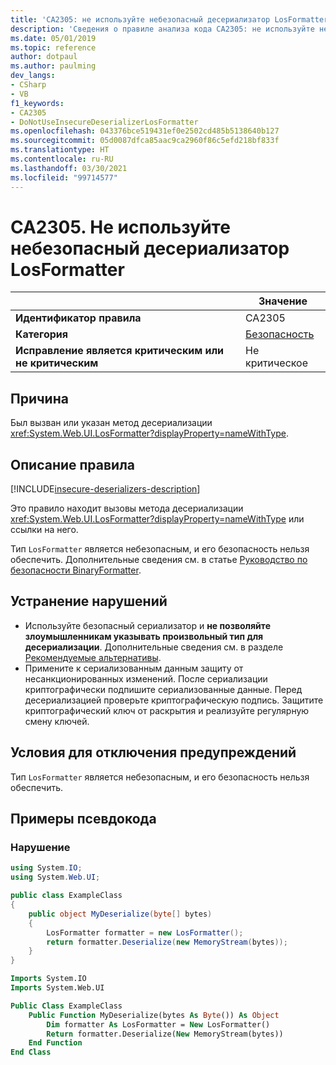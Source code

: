 ```yaml
---
title: 'CA2305: не используйте небезопасный десериализатор LosFormatter (анализ кода)'
description: 'Сведения о правиле анализа кода CA2305: не используйте небезопасный десериализатор LosFormatter'
ms.date: 05/01/2019
ms.topic: reference
author: dotpaul
ms.author: paulming
dev_langs:
- CSharp
- VB
f1_keywords:
- CA2305
- DoNotUseInsecureDeserializerLosFormatter
ms.openlocfilehash: 043376bce519431ef0e2502cd485b5138640b127
ms.sourcegitcommit: 05d0087dfca85aac9ca2960f86c5efd218bf833f
ms.translationtype: HT
ms.contentlocale: ru-RU
ms.lasthandoff: 03/30/2021
ms.locfileid: "99714577"
---
```

# <a name="ca2305-do-not-use-insecure-deserializer-losformatter"></a>CA2305. Не используйте небезопасный десериализатор LosFormatter

| | Значение |
|-|-|
| **Идентификатор правила** |CA2305|
| **Категория** |[Безопасность](security-warnings.md)|
| **Исправление является критическим или не критическим** |Не критическое|

## <a name="cause"></a>Причина

Был вызван или указан метод десериализации <xref:System.Web.UI.LosFormatter?displayProperty=nameWithType>.

## <a name="rule-description"></a>Описание правила

[!INCLUDE[insecure-deserializers-description](~/includes/code-analysis/insecure-deserializers-description.md)]

Это правило находит вызовы метода десериализации <xref:System.Web.UI.LosFormatter?displayProperty=nameWithType> или ссылки на него.

Тип `LosFormatter` является небезопасным, и его безопасность нельзя обеспечить. Дополнительные сведения см. в статье [Руководство по безопасности BinaryFormatter](../../../standard/serialization/binaryformatter-security-guide.md).

## <a name="how-to-fix-violations"></a>Устранение нарушений

- Используйте безопасный сериализатор и **не позволяйте злоумышленникам указывать произвольный тип для десериализации**. Дополнительные сведения см. в разделе [Рекомендуемые альтернативы](../../../standard/serialization/binaryformatter-security-guide.md#preferred-alternatives).
- Примените к сериализованным данным защиту от несанкционированных изменений. После сериализации криптографически подпишите сериализованные данные. Перед десериализацией проверьте криптографическую подпись. Защитите криптографический ключ от раскрытия и реализуйте регулярную смену ключей.

## <a name="when-to-suppress-warnings"></a>Условия для отключения предупреждений

Тип `LosFormatter` является небезопасным, и его безопасность нельзя обеспечить.

## <a name="pseudo-code-examples"></a>Примеры псевдокода

### <a name="violation"></a>Нарушение

```csharp
using System.IO;
using System.Web.UI;

public class ExampleClass
{
    public object MyDeserialize(byte[] bytes)
    {
        LosFormatter formatter = new LosFormatter();
        return formatter.Deserialize(new MemoryStream(bytes));
    }
}
```

```vb
Imports System.IO
Imports System.Web.UI

Public Class ExampleClass
    Public Function MyDeserialize(bytes As Byte()) As Object
        Dim formatter As LosFormatter = New LosFormatter()
        Return formatter.Deserialize(New MemoryStream(bytes))
    End Function
End Class
```
